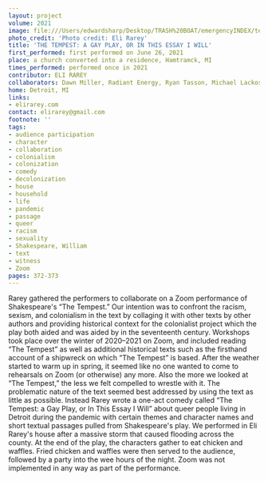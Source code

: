 ```yaml
---
layout: project
volume: 2021
image: file:///Users/edwardsharp/Desktop/TRASH%20BOAT/emergencyINDEX/ten_plus/guts/Links/1663768626189_Tempest.tiff
photo_credit: 'Photo credit: Eli Rarey'
title: 'THE TEMPEST: A GAY PLAY, OR IN THIS ESSAY I WILL'
first_performed: first performed on June 26, 2021
place: a church converted into a residence, Hamtramck, MI
times_performed: performed once in 2021
contributor: ELI RAREY
collaborators: Dawn Miller, Radiant Energy, Ryan Tasson, Michael Lackos, Jessica Annunziata
home: Detroit, MI
links:
- elirarey.com
contact: elirarey@gmail.com
footnote: ''
tags:
- audience participation
- character
- collaboration
- colonialism
- colonization
- comedy
- decolonization
- house
- household
- life
- pandemic
- passage
- queer
- racism
- sexuality
- Shakespeare, William
- text
- witness
- Zoom
pages: 372-373
---
```


Rarey gathered the performers to collaborate on a Zoom performance of Shakespeare's “The Tempest.” Our intention was to confront the racism, sexism, and colonialism in the text by collaging it with other texts by other authors and providing historical context for the colonialist project which the play both aided and was aided by in the seventeenth century. Workshops took place over the winter of 2020–2021 on Zoom, and included reading “The Tempest” as well as additional historical texts such as the firsthand account of a shipwreck on which “The Tempest” is based. After the weather started to warm up in spring, it seemed like no one wanted to come to rehearsals on Zoom (or otherwise) any more. Also the more we looked at “The Tempest,” the less we felt compelled to wrestle with it. The problematic nature of the text seemed best addressed by using the text as little as possible. Instead Rarey wrote a one-act comedy called “The Tempest: a Gay Play, or In This Essay I Will” about queer people living in Detroit during the pandemic with certain themes and character names and short textual passages pulled from Shakespeare's play. We performed in Eli Rarey's house after a massive storm that caused flooding across the county. At the end of the play, the characters gather to eat chicken and waffles. Fried chicken and waffles were then served to the audience, followed by a party into the wee hours of the night. Zoom was not implemented in any way as part of the performance.